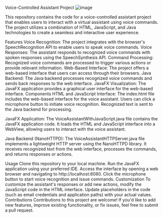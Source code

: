 Voice-Controlled Assistant Project 
![image](https://github.com/Kavibharathi-coder/voice_assistance/assets/96473034/9690c37d-c8f9-44b1-9037-751cba49d4cf)

This repository contains the code for a voice-controlled assistant project that enables users to interact with a virtual assistant using voice commands. The project utilizes a combination of HTML, JavaScript, and Java technologies to create a seamless and interactive user experience.

Features
Voice Recognition: The project integrates with the browser's SpeechRecognition API to enable users to speak voice commands.
Voice Responses: The assistant responds to recognized voice commands with spoken responses using the SpeechSynthesis API.
Command Processing: Recognized voice commands are processed to trigger various actions or provide relevant information.
Web-Based Interface: The project offers a web-based interface that users can access through their browsers.
Java Backend: The Java backend processes recognized voice commands and sends back responses to the web interface.
JavaFX Visualization: The JavaFX application provides a graphical user interface for the web-based interface.
Components
HTML and JavaScript Interface: The index.html file includes the web-based interface for the voice assistant. Users can click a microphone button to initiate voice recognition. Recognized text is sent to the Java backend for processing.

JavaFX Application: The VoiceAssistantWithJavaScript.java file contains the JavaFX application code. It loads the HTML and JavaScript interface into a WebView, allowing users to interact with the voice assistant.

Java Backend (NanoHTTPD): The VoiceAssistantHTTPServer.java file implements a lightweight HTTP server using the NanoHTTPD library. It receives recognized text from the web interface, processes the commands, and returns responses or actions.

Usage
Clone this repository to your local machine.
Run the JavaFX application using your preferred IDE.
Access the interface by opening a web browser and navigating to http://localhost:8080.
Click the microphone button to start voice recognition and issue commands.
Customization
To customize the assistant's responses or add new actions, modify the JavaScript code in the HTML interface.
Update placeholders in the code (such as email credentials and application paths) with your actual values.
Contributions
Contributions to this project are welcome! If you'd like to add new features, improve existing functionality, or fix issues, feel free to submit a pull request.
